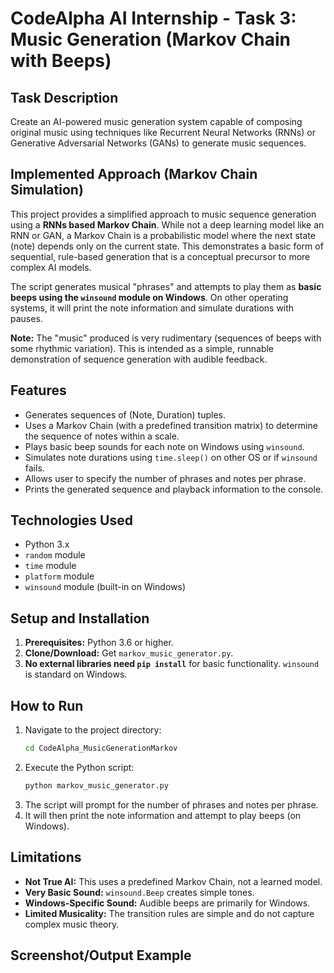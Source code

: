 # CodeAlpha AI Internship - Task 3: Music Generation (Markov Chain with Beeps)

## Task Description
Create an AI-powered music generation system capable of composing original music using techniques like Recurrent Neural Networks (RNNs) or Generative Adversarial Networks (GANs) to generate music sequences.

## Implemented Approach (Markov Chain Simulation)
This project provides a simplified approach to music sequence generation using a **RNNs based Markov Chain**. While not a deep learning model like an RNN or GAN, a Markov Chain is a probabilistic model where the next state (note) depends only on the current state. This demonstrates a basic form of sequential, rule-based generation that is a conceptual precursor to more complex AI models.

The script generates musical "phrases" and attempts to play them as **basic beeps using the `winsound` module on Windows**. On other operating systems, it will print the note information and simulate durations with pauses.

**Note:** The "music" produced is very rudimentary (sequences of beeps with some rhythmic variation). This is intended as a simple, runnable demonstration of sequence generation with audible feedback.

## Features
-   Generates sequences of (Note, Duration) tuples.
-   Uses a Markov Chain (with a predefined transition matrix) to determine the sequence of notes within a scale.
-   Plays basic beep sounds for each note on Windows using `winsound`.
-   Simulates note durations using `time.sleep()` on other OS or if `winsound` fails.
-   Allows user to specify the number of phrases and notes per phrase.
-   Prints the generated sequence and playback information to the console.

## Technologies Used
-   Python 3.x
-   `random` module
-   `time` module
-   `platform` module
-   `winsound` module (built-in on Windows)

## Setup and Installation
1.  **Prerequisites:** Python 3.6 or higher.
2.  **Clone/Download:** Get `markov_music_generator.py`.
3.  **No external libraries need `pip install`** for basic functionality. `winsound` is standard on Windows.

## How to Run
1.  Navigate to the project directory:
    ```bash
    cd CodeAlpha_MusicGenerationMarkov
    ```
2.  Execute the Python script:
    ```bash
    python markov_music_generator.py
    ```
3.  The script will prompt for the number of phrases and notes per phrase.
4.  It will then print the note information and attempt to play beeps (on Windows).

## Limitations
-   **Not True AI:** This uses a predefined Markov Chain, not a learned model.
-   **Very Basic Sound:** `winsound.Beep` creates simple tones.
-   **Windows-Specific Sound:** Audible beeps are primarily for Windows.
-   **Limited Musicality:** The transition rules are simple and do not capture complex music theory.

## Screenshot/Output Example
